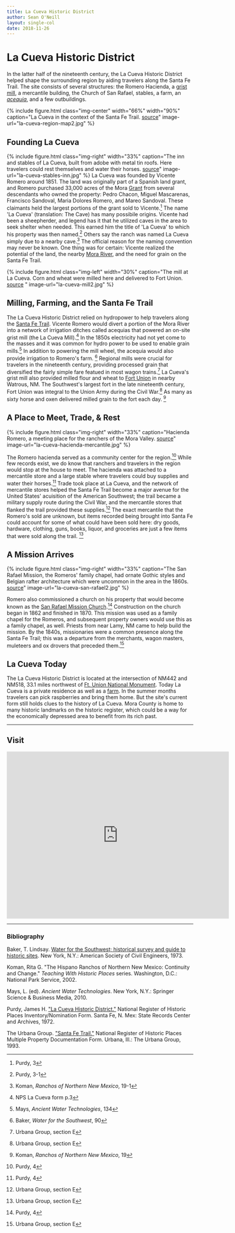 ```yaml
---
title: La Cueva Historic District
author: Sean O'Neill
layout: single-col
date: 2018-11-26
---
```


# La Cueva Historic District


In the latter half of the nineteenth century, the La Cueva Historic District helped shape the surrounding region by aiding travelers along the Santa Fe Trail. The site consists of several structures: the Romero Hacienda, a [grist mill](https://en.wikipedia.org/wiki/Gristmill), a mercantile building, the Church of San Rafael, stables, a farm, an [*acequia*](http://www.nmacequiacommission.state.nm.us/Publications/kfrancis_harvard_proposal04.pdf), and a few outbuildings.  

{% include figure.html
  class="img-center"
  width="66%"
  width="90%"
  caption="La Cueva in the context of the Santa Fe Trail. [source](https://www.nps.gov/safe/planyourvisit/maps.htm)"
  image-url="la-cueva-region-map2.jpg"
%}


## Founding La Cueva
{% include figure.html
  class="img-right"
  width="33%"
  caption="The inn and stables of La Cueva, built from adobe with metal tin roofs.  Here travelers could rest themselves and water their horses. [source](https://goo.gl/maps/L9xHUPzSBQR2)"
  image-url="la-cueva-stables-inn.jpg"
%}
La Cueva was founded by Vicente Romero around 1851. The land was originally part of a Spanish land grant, and Romero purchased 33,000 acres of the Mora [Grant](https://en.wikipedia.org/wiki/Land_grants_in_New_Mexico) from several descendants who owned the property: Pedro Chacon, Miguel Mascarenas, Francisco Sandoval, Maria Dolores Romero, and Mareo Sandoval.  These claimants held the largest portions of the grant sold to Vicente.[^NPS-Form] The name 'La Cueva' (translation: The Cave) has many possibile origins.  Vicente had been a sheepherder, and legend has it that he utilized caves in the area to seek shelter when needed.  This earned him the title of 'La Cueva' to which his property was then named.[^NPS-Form-2]  Others say the ranch was named La Cueva simply due to a nearby cave.[^ranchos1] The official reason for the naming convention may never be known.  One thing was for certain: Vicente realized the potential of the land, the nearby [Mora River](https://en.wikipedia.org/wiki/Mora_River), and the need for grain on the Santa Fe Trail.  

[^NPS-Form]: Purdy, 3

[^NPS-Form-2]: Purdy, 3-1

[^ranchos1]: Koman, _Ranchos of Northern New Mexico_, 19-1


{% include figure.html
  class="img-left"
  width="30%"
  caption="The mill at La Cueva. Corn and wheat were milled here and delivered to Fort Union. [source](https://commons.wikimedia.org/wiki/File:Mill_at_La_Cueva_NM.jpg) "
  image-url="la-cueva-mill2.jpg"
%}

## Milling, Farming, and the Santa Fe Trail

The La Cueva Historic District relied on hydropower to help travelers along the [Santa Fe Trail](https://www.nps.gov/safe/index.htm).  Vicente Romero would divert a portion of the Mora River into a network of irrigation ditches called acequias that powered an on-site grist mill (the La Cueva Mill).[^NPS-lchd-3] In the 1850s electricity had not yet come to the masses and it was common for hydro power to be used to enable grain mills.[^Mays-1] In addition to powering the mill wheel, the acequia would also provide irrigation to Romero's farm. [^Water-1]  Regional mills were crucial for travelers in the nineteenth century, providing processed grain that diversified the fairly simple fare featued in most wagon trains.[^NPS-SFT-1]  La Cueva's grist mill also provided milled flour and wheat to [Fort Union](https://www.nps.gov/foun/index.htm) in nearby Watrous, NM.  The Southwest's largest fort in the late nineteenth century, Fort Union was integral to the Union Army during the Civil War.[^NPS-SFT-2] As many as sixty horse and oxen delivered milled grain to the fort each day. [^Ranchos-1]

[^NPS-lchd-3]: NPS La Cueva form p.3

[^Mays-1]: Mays, _Ancient Water Technologies_, 134

[^Water-1]: Baker, _Water for the Southwest_, 90

[^NPS-SFT-1]: Urbana Group, section E

[^NPS-SFT-2]: Urbana Group, section E

[^Ranchos-1]: Koman, _Ranchos of Northern New Mexico_, 19

## A Place to Meet, Trade, & Rest

{% include figure.html
  class="img-right"
  width="33%"
  caption="Hacienda Romero, a meeting place for the ranchers of the Mora Valley. [source](https://goo.gl/maps/xTKt66UbKZU2)"
  image-url="la-cueva-hacienda-mercantile.jpg"
%}


The Romero hacienda served as a community center for the region.[^NPS-LCHD-5]  While few records exist, we do know that ranchers and travelers in the region would stop at the house to meet. The hacienda was attached to a mercantile store and a large stable where travelers could buy supplies and water their horses.[^NPS-LCHD-6] Trade took place at La Cueva, and the network of mercantile stores helped the Santa Fe Trail become a major avenue for the United States' acuisition of the American Southwest; the trail became a military supply route during the Civil War, and the mercantile stores that flanked the trail provided these supplies.[^NPS-SFT-3] The exact mercantile that the Romero's sold are unknown, but items recorded being brought into Santa Fe could account for some of what could have been sold here: dry goods, hardware, clothing, guns, books, liquor, and groceries are just a few items that were sold along the trail. [^NPS-SFT-4]

[^NPS-LCHD-5]: Purdy, 4

[^NPS-LCHD-6]: Purdy, 4

[^NPS-SFT-3]: Urbana Group, section E

[^NPS-SFT-4]: Urbana Group, section E

## A Mission Arrives
{% include figure.html
  class="img-right"
  width="33%"
  caption="The San Rafael Mission, the Romeros' family chapel, had ornate Gothic styles and Belgian rafter architecture which were uncommon in the area in the 1860s. [source](https://www.flickr.com/photos/auvet/4725613711/in/photostream/)"
  image-url="la-cueva-san-rafael2.jpg"
%}


Romero also commissioned a church on his property that would become known as the [San Rafael Mission Church](https://www.cstones.org/current-projects/2018/3/8/san-rafael-church-la-cueva-new-mexico).[^NPS-LCHD-7]  Construction on the church began in 1862 and finished in 1870.  This mission was used as a family chapel for the Romeros, and subsequent property owners would use this as a family chapel, as well. Priests from near Lamy, NM came to help build the mission.  By the 1840s, missionaries were a common presence along the Santa Fe Trail; this was a departure from the merchants, wagon masters, muleteers and ox drovers that preceded them.[^NPS-SFT-5]

[^NPS-LCHD-7]: Purdy, 4

[^NPS-SFT-5]: Urbana Group, section E

## La Cueva Today
The La Cueva Historic District is located at the intersection of NM442 and NM518, 33.1 miles northwest of [Ft. Union National Monument](https://www.nps.gov/foun/index.htm). Today La Cueva is a private residence as well as a [farm](https://www.lacuevafarm.com/).  In the summer months travelers can pick raspberries and bring them home.  But the site's current form still holds clues to the history of La Cueva. Mora County is home to many historic landmarks on the historic register, which could be a way for the economically depressed area to benefit from its rich past.   

***

## Visit
<iframe src="https://www.google.com/maps/embed?pb=!1m18!1m12!1m3!1d9136.533004941797!2d-105.25550118652758!3d35.940799449544464!2m3!1f0!2f0!3f0!3m2!1i1024!2i768!4f13.1!3m3!1m2!1s0x871992ee53938995%3A0x53d6d9ce3bed58fc!2sLa+Cueva%2C+NM+87736!5e0!3m2!1sen!2sus!4v1544478774477" width="600" height="450" frameborder="0" style="border:0" allowfullscreen></iframe>


***

### Bibliography

Baker, T. Lindsay. [Water for the Southwest; historical survey and guide to historic sites](http://archive.org/details/waterforsouthwes00bake). New York, N.Y.: American Society of Civil Engineers, 1973.

Koman, Rita G. "The Hispano Ranchos of Northern New Mexico: Continuity and Change." _Teaching With Historic Places_ series. Washington, D.C.: National Park Service, 2002.

Mays, L. (ed). _Ancient Water Technologies_. New York, N.Y.: Springer Science & Business Media, 2010.

Purdy, James H. ["La Cueva Historic District."](https://npgallery.nps.gov/AssetDetail/NRIS/73001144) National Register of Historic Places Inventory/Nomination Form. Santa Fe, N. Mex: State Records Center and Archives, 1972.

The Urbana Group. ["Santa Fe Trail."](https://dnr.mo.gov/shpo/nps-nr) National Register of Historic Places Multiple Property Documentation Form. Urbana, Ill.: The Urbana Group, 1993.
